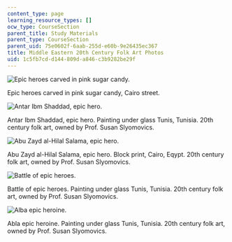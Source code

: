 ```yaml
---
content_type: page
learning_resource_types: []
ocw_type: CourseSection
parent_title: Study Materials
parent_type: CourseSection
parent_uid: 75e0602f-6aab-255d-e60b-9e26435ec367
title: Middle Eastern 20th Century Folk Art Photos
uid: 1c5fb7cd-d144-809d-a846-c3b9282be29f
---
```


![Epic heroes carved in pink sugar candy.](/courses/anthropology/21a-453-anthropology-of-the-middle-east-spring-2004/study-materials/sugarstatue046a.jpg)

Epic heroes carved in pink sugar candy, Cairo street.

![Antar Ibm Shaddad, epic hero.](/courses/anthropology/21a-453-anthropology-of-the-middle-east-spring-2004/study-materials/epichero059a.jpg)

Antar Ibm Shaddad, epic hero. Painting under glass Tunis, Tunisia. 20th century folk art, owned by Prof. Susan Slyomovics.

![Abu Zayd al-Hilal Salama, epic hero.](/courses/anthropology/21a-453-anthropology-of-the-middle-east-spring-2004/study-materials/sword062.jpg)

Abu Zayd al-Hilal Salama, epic hero. Block print, Cairo, Eqypt. 20th century folk art, owned by Prof. Susan Slyomovics.

![Battle of epic heroes.](/courses/anthropology/21a-453-anthropology-of-the-middle-east-spring-2004/study-materials/sword061a.jpg)

Battle of epic heroes. Painting under glass Tunis, Tunisia. 20th century folk art, owned by Prof. Susan Slyomovics.

![Alba epic heroine.](/courses/anthropology/21a-453-anthropology-of-the-middle-east-spring-2004/study-materials/aoe000058a.jpg)

Abla epic heroine. Painting under glass Tunis, Tunisia. 20th century folk art, owned by Prof. Susan Slyomovics.